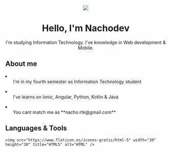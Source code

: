 <div id="header" align="center" width="300">
  
  <img src="https://media2.giphy.com/media/NytMLKyiaIh6VH9SPm/200.webp?cid=ecf05e47gzxlty4ccc8o0kxj9vn8eys6gozae9mqm2219upe&rid=200.webp&ct=g" />
  
  <h1> Hello, I'm Nachodev </h1>
  
  <p> I'm studying Information Technology. I've knowledge in Web development & Mobile.</p>
  
</div>

<div id="about-me">

  <h2> About me </h2>
  
  <li>
    <ul> I'm in my fourth semester as Information Technology student </ul>
  </li>
  
  <li>
    <ul> I've learns on Ionic, Angular, Python, Kotlin & Java </ul>
  </li>
  
  <li>
    <ul> You cant match me as **nacho.rtk@gmail.com** </ul>
  </li>
  
</div>

<div align="left">
  
  <h2> Languages & Tools </h2>
  
  <div>
    
    <img src="https://www.flaticon.es/iconos-gratis/html-5" width="30" height="30" title="HTML5" alt="HTML" />
    
  </div>
  
</div>
